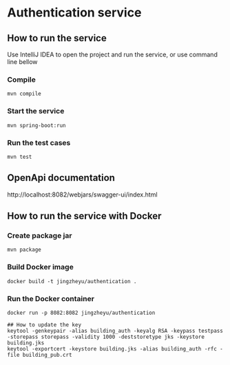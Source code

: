# Authentication service
## How to run the service
Use IntelliJ IDEA to open the project and run the service, or use command line bellow
### Compile
```
mvn compile
```
### Start the service
```
mvn spring-boot:run
```
### Run the test cases
```
mvn test
```

## OpenApi documentation
http://localhost:8082/webjars/swagger-ui/index.html

## How to run the service with Docker
### Create package jar
```
mvn package
```
### Build Docker image
```
docker build -t jingzheyu/authentication .
```
### Run the Docker container
```
docker run -p 8082:8082 jingzheyu/authentication

## How to update the key
keytool -genkeypair -alias building_auth -keyalg RSA -keypass testpass -storepass storepass -validity 1000 -deststoretype jks -keystore building.jks
keytool -exportcert -keystore building.jks -alias building_auth -rfc -file building_pub.crt
